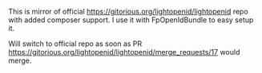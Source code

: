 This is mirror of official https://gitorious.org/lightopenid/lightopenid repo with added composer support.
I use it with FpOpenIdBundle to easy setup it.

Will switch to official repo as soon as PR https://gitorious.org/lightopenid/lightopenid/merge_requests/17 would merge.